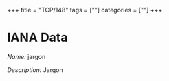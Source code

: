 +++
title = "TCP/148"
tags = [""]
categories = [""]
+++

# IANA Data

_Name:_ jargon

_Description:_ Jargon

